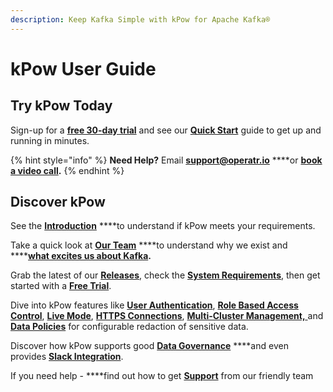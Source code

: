 ```yaml
---
description: Keep Kafka Simple with kPow for Apache Kafka®
---
```


# kPow User Guide

## Try kPow Today

Sign-up for a [**free 30-day trial**](https://kpow.io/try) and see our [**Quick Start**](install/quick-start.md) guide to get up and running in minutes.

{% hint style="info" %}
**Need Help?** Email [**support@operatr.io**](mailto:support@operatr.io) ****or [**book a video call**](about/support.md)**.**
{% endhint %}

## Discover kPow

See the [**Introduction**](about/introduction.md) ****to understand if kPow meets your requirements.

Take a quick look at [**Our Team**](about/our-team.md) ****to understand why we exist and ****[**what excites us about Kafka**](https://operatr.io/articles/evolve-with-apache-kafka/)**.**

Grab the latest of our [**Releases**](about/releases.md), check the [**System Requirements**](about/system-requirements.md), then get started with a [**Free Trial**](about/trials-and-licenses.md).

Dive into kPow features like [**User Authentication**](user-authentication/overview.md), [**Role Based Access Control**](user-authorization/role-based-access-control.md), [**Live Mode**](features/live-mode.md), [**HTTPS Connections**](features/https-connections.md), [**Multi-Cluster Management,** ](configuration/multi-cluster.md)and [**Data Policies**](features/data-policies.md) for configurable redaction of sensitive data.

Discover how kPow supports good [**Data Governance**](features/data-governance.md) ****and even provides [**Slack Integration**](features/slack-integration.md).

If you need help - ****find out how to get [**Support**](about/support.md) from our friendly team



